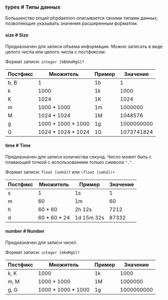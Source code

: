 ### types # Типы данных

Большинство опций phpdaemon описывается своими типами данных, позволяющие указывать значения расширенным форматом.

#### size # Size
Предназначен для записи объема информации. Можно записать в виде целого числа или целого числа с постфиксом.

Формат записи: `integer [bBkKmMgG]?`

| Постфикс | Множитель | Пример | Значение |
|--|--|--|--|
| b, B | 1 | 1b | 1 |
| k | 1000 | 1k | 1000 |
| K | 1024 | 1K | 1024 |
| m | 1000 * 1000 | 1m | 1000000 |
| M | 1024 * 1024 | 1M | 1048576 |
| g | 1000 \* 1000 * 1000 | 1g | 1000000000 |
| G | 1024 \* 1024 * 1024 | 1G | 1073741824 |

#### time # Time
Предназначен для записи количества секунд. Число может быть с плавающей точкой с использованием только символа `"."`.

Формат записи: `float [smhd]?` или `(float [smhd])+`

| Постфикс | Множитель | Пример | Значение |
|--|--|--|--|
| s | 1 | 1s | 1 |
| m | 60 | 1m | 60 |
| h | 60 * 60 | 2h 12s | 7212 |
| d | 60 \* 60 * 24 | 1d 15m 32s | 87332 |

#### number # Number
Предназначен для записи чисел.

Формат записи: `integer [kKmMgG]?`

| Постфикс | Множитель | Пример | Значение |
|--|--|--|--|
| k, K | 1000 | 1k | 1000 |
| m, M | 1000 * 1000 | 1M | 1000000 |
| g, G | 1000 \* 1000 * 1000 | 1g | 1000000000 |
